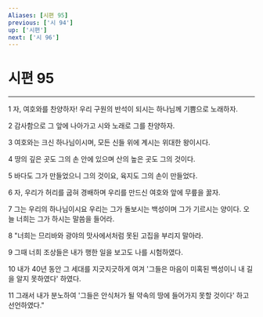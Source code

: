 ```yaml
---
Aliases: [시편 95]
previous: ['시 94']
up: ['시편']
next: ['시 96']
---
```

# 시편 95

***


1 자, 여호와를 찬양하자! 우리 구원의 반석이 되시는 하나님께 기쁨으로 노래하자. 

2 감사함으로 그 앞에 나아가고 시와 노래로 그를 찬양하자. 

3 여호와는 크신 하나님이시며, 모든 신들 위에 계시는 위대한 왕이시다. 

4 땅의 깊은 곳도 그의 손 안에 있으며 산의 높은 곳도 그의 것이다. 

5 바다도 그가 만들었으니 그의 것이요, 육지도 그의 손이 만들었다. 

6 자, 우리가 허리를 굽혀 경배하며 우리를 만드신 여호와 앞에 무릎을 꿇자. 

7 그는 우리의 하나님이시요 우리는 그가 돌보시는 백성이며 그가 기르시는 양이다. 오늘 너희는 그가 하시는 말씀을 들어라. 

8 "너희는 므리바와 광야의 맛사에서처럼 못된 고집을 부리지 말아라. 

9 그때 너희 조상들은 내가 행한 일을 보고도 나를 시험하였다. 

10 내가 40년 동안 그 세대를 지긋지긋하게 여겨 '그들은 마음이 미혹된 백성이니 내 길을 알지 못하였다' 하였다. 

11 그래서 내가 분노하여 '그들은 안식처가 될 약속의 땅에 들어가지 못할 것이다' 하고 선언하였다."
